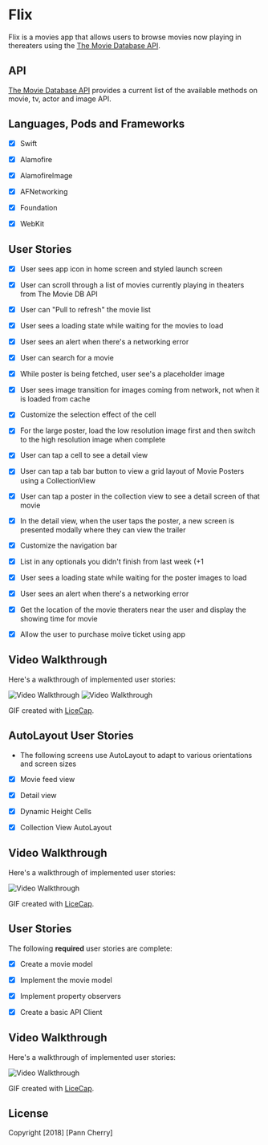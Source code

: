 # Flix

Flix is a movies app that allows users to browse movies now playing in thereaters using the [The Movie Database API](http://docs.themoviedb.apiary.io/#).



## API

 [The Movie Database API](http://docs.themoviedb.apiary.io/#) provides a current list of the available methods on movie, tv, actor and image API.
 
 
 ## Languages, Pods and Frameworks
 - [x] Swift
 - [x] Alamofire
 - [x] AlamofireImage
 - [x] AFNetworking
 - [x] Foundation
 - [x] WebKit



## User Stories

- [x] User sees app icon in home screen and styled launch screen
- [x] User can scroll through a list of movies currently playing in theaters from The Movie DB API
- [x] User can "Pull to refresh" the movie list
- [x] User sees a loading state while waiting for the movies to load
- [x] User sees an alert when there's a networking error
- [x] User can search for a movie
- [x] While poster is being fetched, user see's a placeholder image
- [x] User sees image transition for images coming from network, not when it is loaded from cache
- [x] Customize the selection effect of the cell
- [x] For the large poster, load the low resolution image first and then switch to the high resolution image when complete
- [x] User can tap a cell to see a detail view
- [x] User can tap a tab bar button to view a grid layout of Movie Posters using a CollectionView
- [x] User can tap a poster in the collection view to see a detail screen of that movie
- [x] In the detail view, when the user taps the poster, a new screen is presented modally where they can view the trailer
- [x] Customize the navigation bar
- [x] List in any optionals you didn't finish from last week (+1
- [x] User sees a loading state while waiting for the poster images to load
- [x] User sees an alert when there's a networking error
- [x] Get the location of the movie theraters near the user and display the showing time for movie
- [x] Allow the user to purchase moive ticket using app




## Video Walkthrough

Here's a walkthrough of implemented user stories:

<img src='https://i.imgur.com/IVwymE0.gif' title='Video Walkthrough' width='' alt='Video Walkthrough' />   <img src='https://i.imgur.com/DCsLVLv.gif' title='Video Walkthrough' width='' alt='Video Walkthrough' />

GIF created with [LiceCap](http://www.cockos.com/licecap/).



## AutoLayout User Stories

- The following screens use AutoLayout to adapt to various orientations and screen sizes
- [x] Movie feed view
- [x] Detail view
- [x] Dynamic Height Cells
- [x] Collection View AutoLayout


## Video Walkthrough

Here's a walkthrough of implemented user stories:

<img src='https://i.imgur.com/RVErxtc.gif' title='Video Walkthrough' width='' alt='Video Walkthrough' />

GIF created with [LiceCap](http://www.cockos.com/licecap/).



## User Stories

The following **required** user stories are complete:

- [x] Create a movie model
- [x] Implement the movie model
- [x] Implement property observers
- [x] Create a basic API Client



## Video Walkthrough

Here's a walkthrough of implemented user stories:

<img src='https://i.imgur.com/g7a2kOy.gif' title='Video Walkthrough' width='' alt='Video Walkthrough' />

GIF created with [LiceCap](http://www.cockos.com/licecap/).



## License

Copyright [2018] [Pann Cherry]
